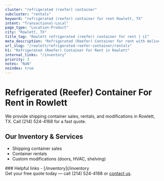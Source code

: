 ```yaml
---
cluster: "refrigerated (reefer) container"
subcluster: "rentals"
keyword: "refrigerated (reefer) container for rent Rowlett, TX"
intent: "Transactional-Local"
page_type: "Location-Product"
city: "Rowlett, TX"
title_tag: "Rowlett refrigerated (reefer) container for rent | LC"
meta_description: "Refrigerated (Reefer) Container for rent with delivery in Rowlett, TX. LC Container — local Since 2003. Get pricing today."
url_slug: "/rowlett/refrigerated-reefer-container/rentals"
h1: "Refrigerated (Reefer) Container For Rent in Rowlett"
internal_links: "/inventory"
priority: 3
notes: "NaN"
noindex: true
---
```


# Refrigerated (Reefer) Container For Rent in Rowlett

We provide shipping container sales, rentals, and modifications in Rowlett, TX. Call (214) 524-4168 for a fast quote.

## Our Inventory & Services
- Shipping container sales
- Container rentals
- Custom modifications (doors, HVAC, shelving)

<div data-section="internal-links">
### Helpful links
- [/inventory](/inventory
</div>

<div data-section="cta">
Get your free quote today — call (214) 524-4168 or <a href="/contact">contact us</a>.
</div>

<script type="application/ld+json">{"@context":"https://schema.org","@type":"FAQPage","mainEntity":[{"@type":"Question","name":"How much does delivery cost in Rowlett, TX?","acceptedAnswer":{"@type":"Answer","text":"Delivery costs vary by distance and container size. Most deliveries in Rowlett, TX range from $150-$300. Call (214) 524-4168 for an exact quote based on your specific location."}},{"@type":"Question","name":"Do you offer financing or payment plans?","acceptedAnswer":{"@type":"Answer","text":"We accept major credit cards, checks, and can discuss commercial terms for bulk purchases. Call (214) 524-4168 to discuss options."}},{"@type":"Question","name":"Can you customize containers in Rowlett, TX?","acceptedAnswer":{"@type":"Answer","text":"Yes — we perform modifications like doors, HVAC, insulation, and shelving. Request a custom quote at (214) 524-4168 or via our contact form."}}]}</script>
